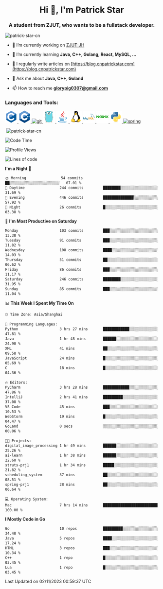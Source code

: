 <h1 align="center">Hi 👋, I'm Patrick Star</h1>
<h3 align="center">A student from ZJUT, who wants to be a fullstack developer.</h3>

<p align="left"> <img src="https://komarev.com/ghpvc/?username=patrick-star-cn&label=Profile%20views&color=0e75b6&style=flat" alt="patrick-star-cn" /> </p>

- 🔭 I’m currently working on [ZJUT-JH](https://github.com/zjutjh)

- 🌱 I’m currently learning **Java, C++, Golang, React, MySQL, ...**

- 📝 I regularly write articles on [https://blog.cnpatrickstar.com](https://blog.cnpatrickstar.com)

- 💬 Ask me about **Java, C++, Goland**

- 📫 How to reach me **glorypig0307@gmail.com**


<h3 align="left">Languages and Tools:</h3>
<p align="left"> 
  <a href="https://www.cprogramming.com/" target="_blank" rel="noreferrer"> 
    <img src="https://raw.githubusercontent.com/devicons/devicon/master/icons/c/c-original.svg" alt="c" width="40" height="40"/> 
  </a> 
  <a href="https://www.w3schools.com/cpp/" target="_blank" rel="noreferrer"> 
    <img src="https://raw.githubusercontent.com/devicons/devicon/master/icons/cplusplus/cplusplus-original.svg" alt="cplusplus" width="40" height="40"/> 
  </a> 
  <a href="https://git-scm.com/" target="_blank" rel="noreferrer"> 
    <img src="https://www.vectorlogo.zone/logos/git-scm/git-scm-icon.svg" alt="git" width="40" height="40"/> 
  </a> 
  <a href="https://golang.org" target="_blank" rel="noreferrer"> 
    <img src="https://raw.githubusercontent.com/devicons/devicon/master/icons/go/go-original.svg" alt="go" width="40" height="40"/> 
  </a> 
  <a href="https://www.java.com" target="_blank" rel="noreferrer"> 
    <img src="https://raw.githubusercontent.com/devicons/devicon/master/icons/java/java-original.svg" alt="java" width="40" height="40"/> 
  </a> 
  <a href="https://www.linux.org/" target="_blank" rel="noreferrer"> 
    <img src="https://raw.githubusercontent.com/devicons/devicon/master/icons/linux/linux-original.svg" alt="linux" width="40" height="40"/> 
  </a> 
  <a href="https://www.mysql.com/" target="_blank" rel="noreferrer"> 
    <img src="https://raw.githubusercontent.com/devicons/devicon/master/icons/mysql/mysql-original-wordmark.svg" alt="mysql" width="40" height="40"/> 
  </a> 
  <a href="https://www.nginx.com" target="_blank" rel="noreferrer"> 
    <img src="https://raw.githubusercontent.com/devicons/devicon/master/icons/nginx/nginx-original.svg" alt="nginx" width="40" height="40"/> 
  </a> 
  <a href="https://www.python.org" target="_blank" rel="noreferrer"> 
    <img src="https://raw.githubusercontent.com/devicons/devicon/master/icons/python/python-original.svg" alt="python" width="40" height="40"/> 
  </a> 
  <a href="https://spring.io/" target="_blank" rel="noreferrer"> 
    <img src="https://www.vectorlogo.zone/logos/springio/springio-icon.svg" alt="spring" width="40" height="40"/> 
  </a>
</p>

<p>&nbsp;<img align="center" src="https://github-readme-stats.vercel.app/api?username=patrick-star-cn&show_icons=true&locale=en" alt="patrick-star-cn" /></p>

<!--START_SECTION:waka-->
![Code Time](http://img.shields.io/badge/Code%20Time-432%20hrs%2047%20mins-blue)

![Profile Views](http://img.shields.io/badge/Profile%20Views-0-blue)

![Lines of code](https://img.shields.io/badge/From%20Hello%20World%20I%27ve%20Written-5.2%20million%20lines%20of%20code-blue)

**I'm a Night 🦉** 

```text
🌞 Morning                54 commits          ██░░░░░░░░░░░░░░░░░░░░░░░   07.01 % 
🌆 Daytime                244 commits         ████████░░░░░░░░░░░░░░░░░   31.69 % 
🌃 Evening                446 commits         ██████████████░░░░░░░░░░░   57.92 % 
🌙 Night                  26 commits          █░░░░░░░░░░░░░░░░░░░░░░░░   03.38 % 
```
📅 **I'm Most Productive on Saturday** 

```text
Monday                   103 commits         ███░░░░░░░░░░░░░░░░░░░░░░   13.38 % 
Tuesday                  91 commits          ███░░░░░░░░░░░░░░░░░░░░░░   11.82 % 
Wednesday                108 commits         ████░░░░░░░░░░░░░░░░░░░░░   14.03 % 
Thursday                 51 commits          ██░░░░░░░░░░░░░░░░░░░░░░░   06.62 % 
Friday                   86 commits          ███░░░░░░░░░░░░░░░░░░░░░░   11.17 % 
Saturday                 246 commits         ████████░░░░░░░░░░░░░░░░░   31.95 % 
Sunday                   85 commits          ███░░░░░░░░░░░░░░░░░░░░░░   11.04 % 
```


📊 **This Week I Spent My Time On** 

```text
🕑︎ Time Zone: Asia/Shanghai

💬 Programming Languages: 
Python                   3 hrs 27 mins       ████████████░░░░░░░░░░░░░   47.81 % 
Java                     1 hr 48 mins        ██████░░░░░░░░░░░░░░░░░░░   24.90 % 
XML                      41 mins             ██░░░░░░░░░░░░░░░░░░░░░░░   09.58 % 
JavaScript               24 mins             █░░░░░░░░░░░░░░░░░░░░░░░░   05.69 % 
C                        18 mins             █░░░░░░░░░░░░░░░░░░░░░░░░   04.36 % 

🔥 Editors: 
PyCharm                  3 hrs 28 mins       ████████████░░░░░░░░░░░░░   47.86 % 
IntelliJ                 2 hrs 41 mins       █████████░░░░░░░░░░░░░░░░   37.08 % 
VS Code                  45 mins             ███░░░░░░░░░░░░░░░░░░░░░░   10.53 % 
WebStorm                 19 mins             █░░░░░░░░░░░░░░░░░░░░░░░░   04.47 % 
GoLand                   0 secs              ░░░░░░░░░░░░░░░░░░░░░░░░░   00.06 % 

🐱‍💻 Projects: 
digital_image_processing 1 hr 49 mins        ██████░░░░░░░░░░░░░░░░░░░   25.26 % 
ai-learn                 1 hr 38 mins        ██████░░░░░░░░░░░░░░░░░░░   22.60 % 
struts-prj1              1 hr 34 mins        █████░░░░░░░░░░░░░░░░░░░░   21.82 % 
scheduling_system        37 mins             ██░░░░░░░░░░░░░░░░░░░░░░░   08.51 % 
spring-prj1              28 mins             ██░░░░░░░░░░░░░░░░░░░░░░░   06.64 % 

💻 Operating System: 
Mac                      7 hrs 14 mins       █████████████████████████   100.00 % 
```

**I Mostly Code in Go** 

```text
Go                       10 repos            █████████░░░░░░░░░░░░░░░░   34.48 % 
Java                     5 repos             ████░░░░░░░░░░░░░░░░░░░░░   17.24 % 
HTML                     3 repos             ███░░░░░░░░░░░░░░░░░░░░░░   10.34 % 
C++                      1 repo              █░░░░░░░░░░░░░░░░░░░░░░░░   03.45 % 
Lua                      1 repo              █░░░░░░░░░░░░░░░░░░░░░░░░   03.45 % 
```




 Last Updated on 02/11/2023 00:59:37 UTC
<!--END_SECTION:waka-->